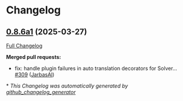 # Changelog

## [0.8.6a1](https://github.com/OpenVoiceOS/ovos-plugin-manager/tree/0.8.6a1) (2025-03-27)

[Full Changelog](https://github.com/OpenVoiceOS/ovos-plugin-manager/compare/0.8.5...0.8.6a1)

**Merged pull requests:**

- fix: handle plugin failures in auto translation decorators for Solver… [\#309](https://github.com/OpenVoiceOS/ovos-plugin-manager/pull/309) ([JarbasAl](https://github.com/JarbasAl))



\* *This Changelog was automatically generated by [github_changelog_generator](https://github.com/github-changelog-generator/github-changelog-generator)*
